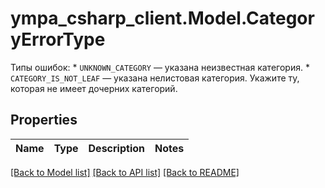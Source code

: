 # ympa_csharp_client.Model.CategoryErrorType
Типы ошибок:  * `UNKNOWN_CATEGORY` — указана неизвестная категория. * `CATEGORY_IS_NOT_LEAF` — указана нелистовая категория. Укажите ту, которая не имеет дочерних категорий. 

## Properties

Name | Type | Description | Notes
------------ | ------------- | ------------- | -------------

[[Back to Model list]](../README.md#documentation-for-models) [[Back to API list]](../README.md#documentation-for-api-endpoints) [[Back to README]](../README.md)


